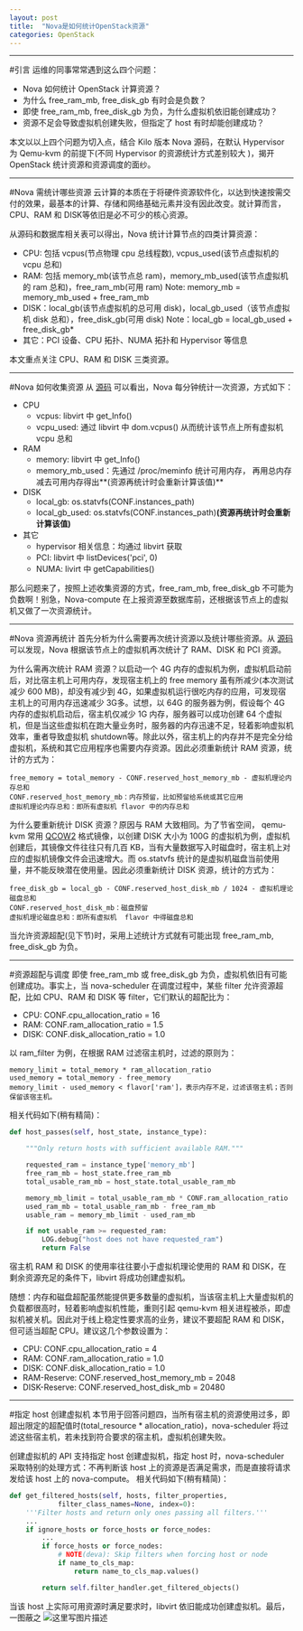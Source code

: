 ```yaml
---
layout: post
title:  "Nova是如何统计OpenStack资源"
categories: OpenStack
---
```


---------------------

#引言
运维的同事常常遇到这么四个问题：

 - Nova 如何统计 OpenStack 计算资源？
 - 为什么 free\_ram\_mb,  free\_disk\_gb 有时会是负数？
 - 即使 free\_ram\_mb, free\_disk\_gb 为负，为什么虚拟机依旧能创建成功？
 - 资源不足会导致虚拟机创建失败，但指定了 host 有时却能创建成功？

本文以以上四个问题为切入点，结合 Kilo 版本 Nova 源码，在默认 Hypervisor 为 Qemu-kvm 的前提下(不同 Hypervisor 的资源统计方式差别较大 )，揭开 OpenStack 统计资源和资源调度的面纱。

---------------------

#Nova 需统计哪些资源
云计算的本质在于将硬件资源软件化，以达到快速按需交付的效果，最基本的计算、存储和网络基础元素并没有因此改变。就计算而言，CPU、RAM 和 DISK等依旧是必不可少的核心资源。

从源码和数据库相关表可以得出，Nova 统计计算节点的四类计算资源：

 - CPU: 包括 vcpus(节点物理 cpu 总线程数),  vcpus\_used(该节点虚拟机的 vcpu 总和)
 - RAM: 包括 memory\_mb(该节点总 ram)，memory\_mb\_used(该节点虚拟机的 ram 总和)，free\_ram\_mb(可用 ram)
    Note: memory\_mb = memory\_mb\_used + free\_ram\_mb
 - DISK：local\_gb(该节点虚拟机的总可用 disk)，local\_gb\_used（该节点虚拟机 disk 总和），free\_disk\_gb(可用 disk)
    Note：local\_gb = local\_gb\_used + free\_disk\_gb*
 - 其它：PCI 设备、CPU 拓扑、NUMA 拓扑和 Hypervisor 等信息

本文重点关注 CPU、RAM 和 DISK 三类资源。

---------------------

#Nova 如何收集资源
从 [源码](https://github.com/openstack/nova/blob/master/nova/virt/libvirt/driver.py#L4878)  可以看出，Nova 每分钟统计一次资源，方式如下：

 - CPU
     - vcpus: libvirt 中 get\_Info()
     - vcpu\_used: 通过 libvirt 中 dom.vcpus() 从而统计该节点上所有虚拟机 vcpu 总和
 - RAM
     - memory: libvirt 中 get\_Info()
     - memory\_mb\_used：先通过 /proc/meminfo 统计可用内存， 再用总内存减去可用内存得出**(资源再统计时会重新计算该值)**
 - DISK
     - local\_gb: os.statvfs(CONF.instances\_path)
     - local\_gb\_used: os.statvfs(CONF.instances\_path)**(资源再统计时会重新计算该值)**
 - 其它
     - hypervisor 相关信息：均通过 libvirt 获取
     - PCI: libvirt 中 listDevices('pci', 0)
     - NUMA: livirt 中 getCapabilities()

那么问题来了，按照上述收集资源的方式，free\_ram\_mb, free\_disk\_gb 不可能为负数啊！别急，Nova-compute 在上报资源至数据库前，还根据该节点上的虚拟机又做了一次资源统计。

---------------------

#Nova 资源再统计
首先分析为什么需要再次统计资源以及统计哪些资源。从 [源码](https://github.com/openstack/nova/blob/master/nova/compute/resource\_tracker.py#L365)  可以发现，Nova 根据该节点上的虚拟机再次统计了 RAM、DISK 和 PCI 资源。

为什么需再次统计 RAM 资源？以启动一个 4G 内存的虚拟机为例，虚拟机启动前后，对比宿主机上可用内存，发现宿主机上的 free memory 虽有所减少(本次测试减少 600 MB)，却没有减少到 4G，如果虚拟机运行很吃内存的应用，可发现宿主机上的可用内存迅速减少 3G多。试想，以 64G 的服务器为例，假设每个 4G 内存的虚拟机启动后，宿主机仅减少 1G 内存，服务器可以成功创建 64 个虚拟机，但是当这些虚拟机在跑大量业务时，服务器的内存迅速不足，轻着影响虚拟机效率，重者导致虚拟机 shutdown等。除此以外，宿主机上的内存并不是完全分给虚拟机，系统和其它应用程序也需要内存资源。因此必须重新统计 RAM 资源，统计的方式为：

    free_memory = total_memory - CONF.reserved_host_memory_mb - 虚拟机理论内存总和
    CONF.reserved_host_memory_mb：内存预留，比如预留给系统或其它应用
    虚拟机理论内存总和：即所有虚拟机 flavor 中的内存总和

为什么要重新统计 DISK 资源？原因与 RAM 大致相同。为了节省空间， qemu-kvm 常用 [QCOW2](https://people.gnome.org/~markmc/qcow-image-format.html) 格式镜像，以创建 DISK 大小为 100G 的虚拟机为例，虚拟机创建后，其镜像文件往往只有几百 KB，当有大量数据写入时磁盘时，宿主机上对应的虚拟机镜像文件会迅速增大。而 os.statvfs 统计的是虚拟机磁盘当前使用量，并不能反映潜在使用量。因此必须重新统计 DISK 资源，统计的方式为：

    free_disk_gb = local_gb - CONF.reserved_host_disk_mb / 1024 - 虚拟机理论磁盘总和
    CONF.reserved_host_disk_mb：磁盘预留
    虚拟机理论磁盘总和：即所有虚拟机  flavor 中得磁盘总和

当允许资源超配(见下节)时，采用上述统计方式就有可能出现 free\_ram\_mb,  free\_disk\_gb 为负。

---------------------

#资源超配与调度
即使 free\_ram\_mb 或 free\_disk\_gb 为负，虚拟机依旧有可能创建成功。事实上，当 nova-scheduler 在调度过程中，某些 filter 允许资源超配，比如 CPU、RAM 和 DISK 等 filter，它们默认的超配比为：

 - CPU: CONF.cpu\_allocation\_ratio = 16
 - RAM: CONF.ram\_allocation\_ratio = 1.5
 - DISK: CONF.disk\_allocation\_ratio = 1.0
 
以 ram\_filter 为例，在根据 RAM 过滤宿主机时，过滤的原则为：

    memory_limit = total_memory * ram_allocation_ratio
    used_memory = total_memory - free_memory
    memory_limit - used_memory < flavor['ram']，表示内存不足，过滤该宿主机；否则保留该宿主机。 

相关代码如下(稍有精简)：

```python
def host_passes(self, host_state, instance_type):

    """Only return hosts with sufficient available RAM."""

    requested_ram = instance_type['memory_mb']
    free_ram_mb = host_state.free_ram_mb
    total_usable_ram_mb = host_state.total_usable_ram_mb

    memory_mb_limit = total_usable_ram_mb * CONF.ram_allocation_ratio
    used_ram_mb = total_usable_ram_mb - free_ram_mb
    usable_ram = memory_mb_limit - used_ram_mb

    if not usable_ram >= requested_ram:
        LOG.debug("host does not have requested_ram")
        return False
```

宿主机 RAM 和 DISK 的使用率往往要小于虚拟机理论使用的 RAM 和 DISK，在剩余资源充足的条件下，libvirt 将成功创建虚拟机。

随想：内存和磁盘超配虽然能提供更多数量的虚拟机，当该宿主机上大量虚拟机的负载都很高时，轻着影响虚拟机性能，重则引起 qemu-kvm  相关进程被杀，即虚拟机被关机。因此对于线上稳定性要求高的业务，建议不要超配 RAM 和 DISK，但可适当超配 CPU。建议这几个参数设置为：

 - CPU: CONF.cpu\_allocation\_ratio = 4
 - RAM: CONF.ram\_allocation\_ratio = 1.0
 - DISK: CONF.disk\_allocation\_ratio = 1.0
 - RAM-Reserve: CONF.reserved\_host\_memory\_mb = 2048
 - DISK-Reserve: CONF.reserved\_host\_disk\_mb = 20480

---------------------

#指定 host 创建虚拟机
本节用于回答问题四，当所有宿主机的资源使用过多，即超出限定的超配值时(total\_resource * allocation\_ratio)，nova-scheduler 将过滤这些宿主机，若未找到符合要求的宿主机，虚拟机创建失败。

创建虚拟机的 API 支持指定 host 创建虚拟机，指定 host 时，nova-scheduler 采取特别的处理方式：不再判断该 host 上的资源是否满足需求，而是直接将请求发给该 host 上的 nova-compute。
相关代码如下(稍有精简)：

```python
def get_filtered_hosts(self, hosts, filter_properties,
            filter_class_names=None, index=0):
    '''Filter hosts and return only ones passing all filters.'''
    ...
    if ignore_hosts or force_hosts or force_nodes:
        ...
        if force_hosts or force_nodes:
            # NOTE(deva): Skip filters when forcing host or node
            if name_to_cls_map:
                return name_to_cls_map.values()

        return self.filter_handler.get_filtered_objects()
```

当该 host 上实际可用资源时满足要求时，libvirt 依旧能成功创建虚拟机。最后，一图蔽之
 ![这里写图片描述](http://img.blog.csdn.net/20150501235350782) 
